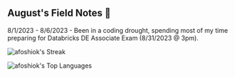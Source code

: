## August's Field Notes 📔

8/1/2023 - 8/6/2023 - Been in a coding drought, spending most of my time preparing for Databricks DE Associate Exam (8/31/2023 @ 3pm).


![afoshiok's Streak](https://github-readme-streak-stats.herokuapp.com/?user=afoshiok&theme=vue-dark&hide_border=true)

![afoshiok's Top Languages](https://github-readme-stats.vercel.app/api/top-langs/?username=afoshiok&theme=vue-dark&show_icons=true&hide_border=true&layout=compact)
